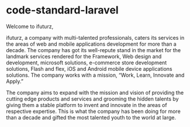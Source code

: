 # code-standard-laravel

Welcome to ifuturz,

ifuturz, a company with multi-talented professionals, caters its services in the areas of web and mobile applications development for more than a decade. The company has got its well-repute stand in the market for the landmark services rendered for the Framework, Web design and development, microsoft solutions, e-commerce store development solutions, Flash and flex, iOS and Android mobile device applications solutions. The company works with a mission, “Work, Learn, Innovate and Apply.”

The company aims to expand with the mission and vision of providing the cutting edge products and services and grooming the hidden talents by giving them a stable platform to invent and innovate in the areas of respective expertise. This is what the company has been doing for more than a decade and gifted the most talented youth to the world at large.
